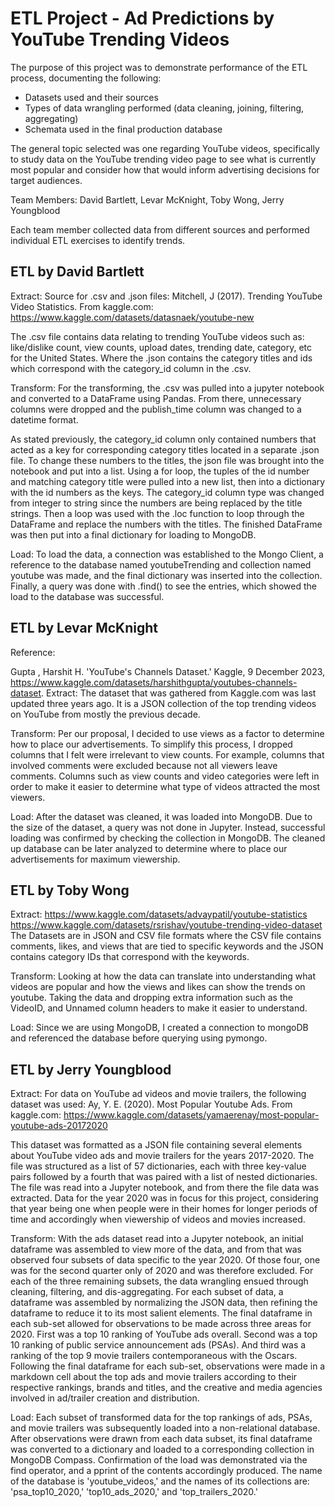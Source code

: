 # ETL Project - Ad Predictions by YouTube Trending Videos

The purpose of this project was to demonstrate performance of the ETL process, documenting the following:

- Datasets used and their sources
- Types of data wrangling performed (data cleaning, joining, filtering, aggregating)
- Schemata used in the final production database

The general topic selected was one regarding YouTube videos, specifically to study data on the YouTube trending video page to see what is currently most popular and consider how that would inform advertising decisions for target audiences.

Team Members: David Bartlett, Levar McKnight, Toby Wong, Jerry Youngblood

Each team member collected data from different sources and performed individual ETL exercises to identify trends.

## ETL by David Bartlett

Extract:
Source for .csv and .json files:
        Mitchell, J  (2017). Trending YouTube Video Statistics. From kaggle.com:
        <https://www.kaggle.com/datasets/datasnaek/youtube-new>

The .csv file contains data relating to trending YouTube videos such as: like/dislike count, view counts, upload dates, trending date, category, etc for the United States.  Where the .json contains the category titles and ids which correspond with the category_id column in the .csv.

Transform:
For the transforming, the .csv was pulled into a jupyter notebook and converted to a DataFrame using Pandas.  From there, unnecessary columns were dropped and the publish_time column was changed to a datetime format.

As stated previously, the category_id column only contained numbers that acted as a key for corresponding category titles located in a separate .json file.  To change these numbers to the titles, the json file was brought into the notebook and put into a list.  Using a for loop, the tuples of the id number and matching category title were pulled into a new list, then into a dictionary with the id numbers as the keys.  The category_id column type was changed from integer to string since the numbers are being replaced by the title strings.  Then a loop was used with the .loc function to loop through the DataFrame and replace the numbers with the titles.  The finished DataFrame was then put into a final dictionary for loading to MongoDB.

Load:
To load the data, a connection was established to the Mongo Client, a reference to the database named youtubeTrending and collection named youtube was made, and the final dictionary was inserted into the collection.  Finally, a query was done with .find() to see the entries, which showed the load to the database was successful.

## ETL by Levar McKnight

Reference:

Gupta , Harshit H. 'YouTube's Channels Dataset.' Kaggle, 9 December 2023,
         <https://www.kaggle.com/datasets/harshithgupta/youtubes-channels-dataset>.
Extract:
The dataset that was gathered from Kaggle.com was last updated three years ago.  It is a JSON collection of the top trending videos on YouTube from mostly the previous decade.

Transform:
Per our proposal, I decided to use views as a factor to determine how to place our advertisements.  To simplify this process, I dropped columns that I felt were irrelevant to view counts.  For example, columns that involved comments were excluded because not all viewers leave comments.  Columns such as view counts and video categories were left in order to make it easier to determine what type of videos attracted the most viewers.

Load:
After the dataset was cleaned, it was loaded into MongoDB.  Due to the size of the dataset, a query was not done in Jupyter.  Instead, successful loading was confirmed by checking the collection in MongoDB.  The cleaned up database can be later analyzed to determine where to place our advertisements for maximum viewership.

## ETL by Toby Wong

Extract:
<https://www.kaggle.com/datasets/advaypatil/youtube-statistics>
<https://www.kaggle.com/datasets/rsrishav/youtube-trending-video-dataset>
The Datasets are in JSON and CSV file formats where the CSV file contains comments, likes, and views that are tied to specific keywords and the JSON contains category IDs that correspond with the keywords.

Transform:
Looking at how the data can translate into understanding what videos are popular and how the views and likes can show the trends on youtube. Taking the data and dropping extra information such as the VideoID, and Unnamed column headers to make it easier to understand.

Load:
Since we are using MongoDB, I created a connection to mongoDB and referenced the database before querying using pymongo.

## ETL by Jerry Youngblood

Extract:
For data on YouTube ad videos and movie trailers, the following dataset was used:
Ay, Y. E. (2020). Most Popular Youtube Ads. From kaggle.com: <https://www.kaggle.com/datasets/yamaerenay/most-popular-youtube-ads-20172020>

This dataset was formatted as a JSON file containing several elements about YouTube video ads and movie trailers for the years 2017-2020. The file was structured as a list of 57 dictionaries, each with three key-value pairs followed by a fourth that was paired with a list of nested dictionaries. The file was read into a Jupyter notebook, and from there the file data was extracted. Data for the year 2020 was in focus for this project, considering that year being one when people were in their homes for longer periods of time and accordingly when viewership of videos and movies increased.

Transform:
With the ads dataset read into a Jupyter notebook, an initial dataframe was assembled to view more of the data, and from that was observed four subsets of data specific to the year 2020. Of those four, one was for the second quarter only of 2020 and was therefore excluded. For each of the three remaining subsets, the data wrangling ensued through cleaning, filtering, and dis-aggregating. For each subset of data, a dataframe was assembled by normalizing the JSON data, then refining the dataframe to reduce it to its most salient elements. The final dataframe in each sub-set allowed for observations to be made across three areas for 2020. First was a top 10 ranking of YouTube ads overall. Second was a top 10 ranking of public service announcement ads (PSAs). And third was a ranking of the top 9 movie trailers contemporaneous with the Oscars. Following the final dataframe for each sub-set, observations were made in a markdown cell about the top ads and movie trailers according to their respective rankings, brands and titles, and the creative and media agencies involved in ad/trailer creation and distribution.

Load:
Each subset of transformed data for the top rankings of ads, PSAs, and movie trailers was subsequently loaded into a non-relational database. After observations were drawn from each data subset, its final dataframe was converted to a dictionary and loaded to a corresponding collection in MongoDB Compass. Confirmation of the load was demonstrated via the find operator, and a pprint of the contents accordingly produced. The name of the database is 'youtube_videos,' and the names of its collections are: 'psa_top10_2020,' 'top10_ads_2020,' and 'top_trailers_2020.'
